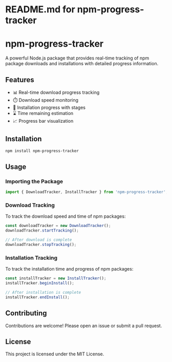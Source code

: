 # README.md for npm-progress-tracker

# npm-progress-tracker

A powerful Node.js package that provides real-time tracking of npm package downloads and installations with detailed progress information.

## Features

- 📊 Real-time download progress tracking
- ⏱️ Download speed monitoring
- 🔄 Installation progress with stages
- ⌛ Time remaining estimation
- 📈 Progress bar visualization

## Installation

```bash
npm install npm-progress-tracker
```

## Usage

### Importing the Package

```typescript
import { DownloadTracker, InstallTracker } from 'npm-progress-tracker';
```

### Download Tracking

To track the download speed and time of npm packages:

```typescript
const downloadTracker = new DownloadTracker();
downloadTracker.startTracking();

// After download is complete
downloadTracker.stopTracking();
```

### Installation Tracking

To track the installation time and progress of npm packages:

```typescript
const installTracker = new InstallTracker();
installTracker.beginInstall();

// After installation is complete
installTracker.endInstall();
```

## Contributing

Contributions are welcome! Please open an issue or submit a pull request.

## License

This project is licensed under the MIT License.
